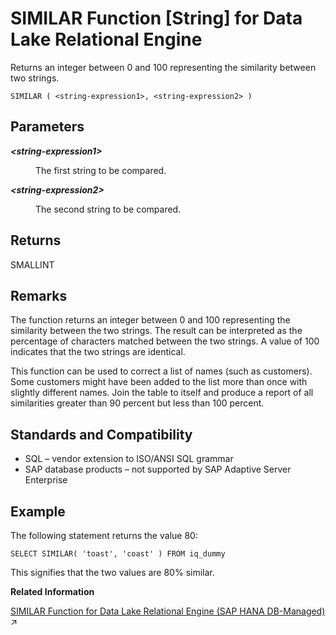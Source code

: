 <!-- loioa57f56c484f21015b142b043da48dee3 -->

# SIMILAR Function \[String\] for Data Lake Relational Engine

Returns an integer between 0 and 100 representing the similarity between two strings.



```
SIMILAR ( <string-expression1>, <string-expression2> )
```



<a name="loioa57f56c484f21015b142b043da48dee3__SIMILAR_parm1"/>

## Parameters


<dl>
<dt><b>

*<string-expression1\>*

</b></dt>
<dd>

The first string to be compared.



</dd><dt><b>

*<string-expression2\>*

</b></dt>
<dd>

The second string to be compared.



</dd>
</dl>



<a name="loioa57f56c484f21015b142b043da48dee3__SIMILAR_returns1"/>

## Returns

SMALLINT



<a name="loioa57f56c484f21015b142b043da48dee3__SIMILAR_remarks1"/>

## Remarks

The function returns an integer between 0 and 100 representing the similarity between the two strings. The result can be interpreted as the percentage of characters matched between the two strings. A value of 100 indicates that the two strings are identical.

This function can be used to correct a list of names \(such as customers\). Some customers might have been added to the list more than once with slightly different names. Join the table to itself and produce a report of all similarities greater than 90 percent but less than 100 percent.



<a name="loioa57f56c484f21015b142b043da48dee3__SIMILAR_standards1"/>

## Standards and Compatibility

-   SQL – vendor extension to ISO/ANSI SQL grammar
-   SAP database products – not supported by SAP Adaptive Server Enterprise



<a name="loioa57f56c484f21015b142b043da48dee3__SIMILAR_example1"/>

## Example

The following statement returns the value 80:

```
SELECT SIMILAR( 'toast', 'coast' ) FROM iq_dummy
```

This signifies that the two values are 80% similar.

**Related Information**  


[SIMILAR Function for Data Lake Relational Engine (SAP HANA DB-Managed)](https://help.sap.com/viewer/a898e08b84f21015969fa437e89860c8/2023_2_QRC/en-US/328e90f2bcb14535a8a34b74369bbbfc.html "Returns an integer between 0 and 100 representing the similarity between two strings.") :arrow_upper_right:

